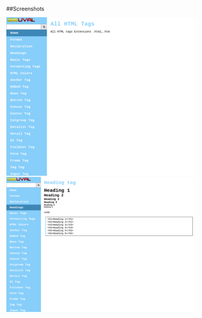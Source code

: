 ##Screenshots

<img src="images/1.png">


<img src="images/Screenshot from 2023-03-01 14-22-42.png">